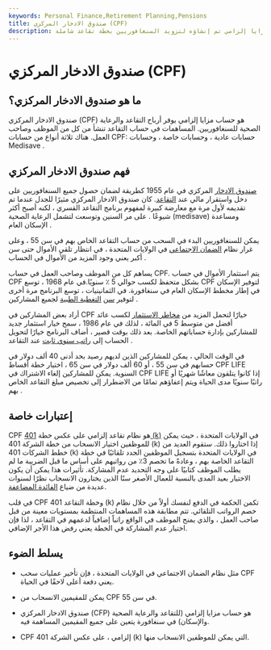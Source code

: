 ```yaml
---
keywords: Personal Finance,Retirement Planning,Pensions
title: صندوق الادخار المركزي (CPF)
description: صندوق الادخار المركزي هو حساب مزايا إلزامي تم إنشاؤه لتزويد السنغافوريين بخطة تقاعد شاملة.
---
```


# صندوق الادخار المركزي (CPF)
## ما هو صندوق الادخار المركزي؟

صندوق الادخار المركزي (CPF) هو حساب مزايا إلزامي يوفر أرباح التقاعد والرعاية الصحية للسنغافوريين. المساهمات في حساب التقاعد تنشأ من كل من الموظف وصاحب العمل. هناك ثلاثة أنواع من حسابات CPF: حسابات عادية ، وحسابات خاصة ، وحسابات Medisave .

## فهم صندوق الادخار المركزي

[صندوق الادخار](/provident-fund) المركزي في عام 1955 كطريقة لضمان حصول جميع السنغافوريين على دخل واستقرار مالي عند [التقاعد](/retirement). كان صندوق الادخار المركزي مثيرًا للجدل عندما تم تقديمه لأول مرة مع معارضة كبيرة لمفهوم برنامج التقاعد القسري ، لكنه أصبح أكثر شيوعًا . على مر السنين وتوسعت لتشمل الرعاية الصحية (medisave) ومساعدة الإسكان العام .

يمكن للسنغافوريين البدء في السحب من حساب التقاعد الخاص بهم في سن 55 ، وعلى غرار نظام [الضمان الاجتماعي](/socialsecurity) في الولايات المتحدة ، في انتظار تلقي الأموال حتى سن أكبر يعني وجود المزيد من الأموال في الحساب .

يساهم كل من الموظف وصاحب العمل في حساب CPF. يتم استثمار الأموال في حساب CPF بشكل متحفظ لكسب حوالي 5 ٪ سنويًا.في عام 1968 ، توسع CPF لتوفير الإسكان في إطار مخطط الإسكان العام في سنغافورة. في الثمانينيات ، توسع البرنامج مرة أخرى لتوفير [سن](/healthinsurance) [التغطية الطبية](/healthinsurance) لجميع المشاركين .

أراد بعض المشاركين في CPF خيارًا لتحمل المزيد من [مخاطر الاستثمار](/risktolerance) لكسب عائد أفضل من متوسط 5 في المائة ، لذلك في عام 1986 ، سمح خيار استثمار جديد للمشاركين بإدارة حساباتهم الخاصة. بعد ذلك بوقت قصير ، أضاف البرنامج خيارًا لتحويل الحساب إلى [راتب سنوي ثابت](/fixedannuity) عند التقاعد .

في الوقت الحالي ، يمكن للمشاركين الذين لديهم رصيد بحد أدنى 40 ألف دولار في حسابهم في سن 55 ، أو 60 ألف دولار في سن 65 ، اختيار خطة أقساط CPF LIFE السنوية. يمكن للمشاركين إلغاء الاشتراك في CPF LIFE إذا كانوا يتلقون معاشًا شهريًا أو راتبًا سنويًا مدى الحياة ويتم إعفاؤهم تمامًا من الاضطرار إلى تخصيص مبلغ التقاعد الخاص بهم .

## إعتبارات خاصة

CPF هو نظام تقاعد إلزامي على عكس خطة [401 (k)](/401kplan) في الولايات المتحدة ، حيث يمكن للموظفين اختيار الانسحاب من خطة الشركة 401 (k) إذا اختاروا ذلك. ستقوم العديد من خطط الشركات 401 (k) في الولايات المتحدة بتسجيل الموظفين الجدد تلقائيًا في خطة التقاعد الخاصة بهم ، وعادةً ما تخصم 3٪ من رواتبهم على أساس ما قبل الضريبة ما لم يطلب الموظف كتابيًا على وجه التحديد عدم المشاركة. تأثيرات هذا يمكن أن يكون الاختيار بعيد المدى بالنسبة للعمال الأصغر سنًا الذين يختارون الانسحاب نظرًا لسنوات عديدة من ضياع [الفائدة المضاعفة](/compoundinterest).

في قلب CPF وخطة التقاعد 401 (k) تكمن الحكمة في الدفع لنفسك أولاً من خلال نظام خصم الرواتب التلقائي. تتم مطابقة هذه المساهمات المنتظمة بمستويات معينة من قبل صاحب العمل ، والذي يمنح الموظف في الواقع راتباً إضافياً لدعمهم في التقاعد ، لذا فإن اختيار عدم المشاركة في الخطة يعني رفض هذا الأجر الإضافي.

## يسلط الضوء

- مثل نظام الضمان الاجتماعي في الولايات المتحدة ، فإن تأخير عمليات سحب CPF يعني دفعة أعلى لاحقًا في الحياة.

- يمكن للمقيمين الانسحاب من CPF في سن 55.

- صندوق الادخار المركزي (CFP) هو حساب مزايا إلزامي (للتقاعد والرعاية الصحية والإسكان) في سنغافورة يتعين على جميع المقيمين المساهمة فيه.

- CPF إلزامي ، على عكس الشركة 401 (k) التي يمكن للموظفين الانسحاب منها.

